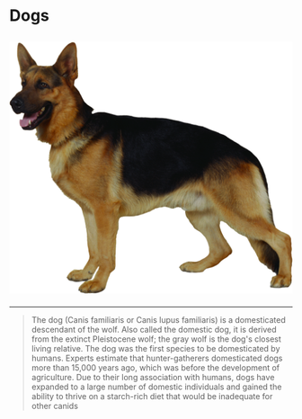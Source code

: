 # Dogs 
![dogs](dog.png)
---
--- 
> The dog (Canis familiaris or Canis lupus familiaris) is a domesticated descendant of the wolf. Also called the domestic dog, it is derived from the extinct Pleistocene wolf; the gray wolf is the dog's closest living relative. The dog was the first species to be domesticated by humans. Experts estimate that hunter-gatherers domesticated dogs more than 15,000 years ago, which was before the development of agriculture. Due to their long association with humans, dogs have expanded to a large number of domestic individuals and gained the ability to thrive on a starch-rich diet that would be inadequate for other canids